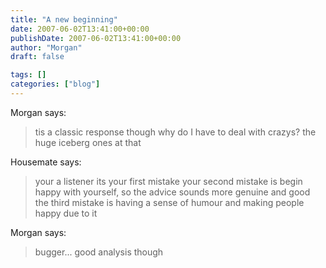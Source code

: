 ```yaml
---
title: "A new beginning"
date: 2007-06-02T13:41:00+00:00
publishDate: 2007-06-02T13:41:00+00:00
author: "Morgan"
draft: false

tags: []
categories: ["blog"]
---
```


Morgan says:
> tis a classic response though
> why do I have to deal with crazys? the huge iceberg ones at that

Housemate says:
> your a listener
> its your first mistake
> your second mistake is begin happy with yourself, so the advice sounds more genuine and good
> the third mistake is having a sense of humour and making people happy due to it

Morgan says:
> bugger...
> good analysis though
